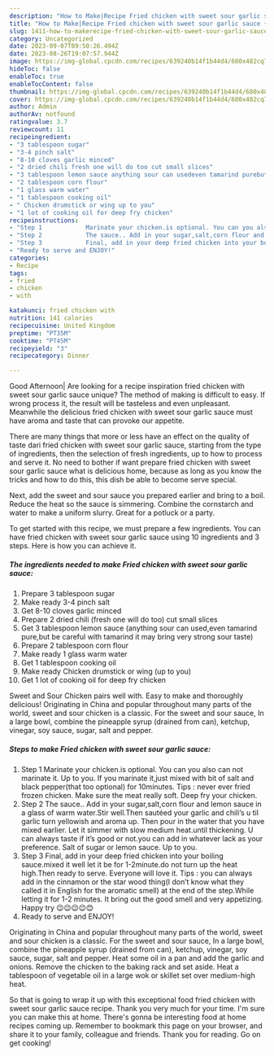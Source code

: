 ```yaml
---
description: "How to Make|Recipe Fried chicken with sweet sour garlic sauce {That is Simple"
title: "How to Make|Recipe Fried chicken with sweet sour garlic sauce {That is Simple"
slug: 1411-how-to-makerecipe-fried-chicken-with-sweet-sour-garlic-sauce-that-is-simple
category: Uncategorized
date: 2023-09-07T09:50:26.494Z
date: 2023-08-26T19:07:57.944Z
image: https://img-global.cpcdn.com/recipes/639240b14f1b44d4/680x482cq70/fried-chicken-with-sweet-sour-garlic-sauce-recipe-main-photo.jpg
hideToc: false
enableToc: true
enableTocContent: false
thumbnail: https://img-global.cpcdn.com/recipes/639240b14f1b44d4/680x482cq70/fried-chicken-with-sweet-sour-garlic-sauce-recipe-main-photo.jpg
cover: https://img-global.cpcdn.com/recipes/639240b14f1b44d4/680x482cq70/fried-chicken-with-sweet-sour-garlic-sauce-recipe-main-photo.jpg
author: Admin
authorAv: notfound
ratingvalue: 3.7
reviewcount: 11
recipeingredient:
- "3 tablespoon sugar"
- "3-4 pinch salt"
- "8-10 cloves garlic minced"
- "2 dried chili fresh one will do too cut small slices"
- "3 tablespoon lemon sauce anything sour can usedeven tamarind purebut be careful with tamarind it may bring very strong sour taste"
- "2 tablespoon corn flour"
- "1 glass warm water"
- "1 tablespoon cooking oil"
- " Chicken drumstick or wing up to you"
- "1 lot of cooking oil for deep fry chicken"
recipeinstructions:
- "Step 1            Marinate your chicken.is optional. You can you also can not marinate it. Up to you. If you marinate it,just mixed with bit of salt and black pepper(that too optional) for 10minutes. Tips : never ever fried frozen chicken. Make sure the meat really soft. Deep fry your chicken."
- "Step 2            The sauce.. Add in your sugar,salt,corn flour and lemon sauce in a glass of warm water.Stir well.Then sautéed your garlic and chili’s u til garlic turn yellowish and aroma up. Then pour in the water that you have mixed earlier. Let it simmer with slow medium heat.until thickening. U can always taste if it’s good or not.you can add in whatever lack as your preference. Salt of sugar or lemon sauce. Up to you."
- "Step 3            Final, add in your deep fried chicken into your boiling sauce.mixed it well let it be for 1-2minute.do not turn up the heat high.Then ready to serve. Everyone will love it. Tips : you can always add in the cinnamon or the star wood thing(I don’t know what they called it in English for the aromatic smell) at the end of the step.While letting it for 1-2 minutes. It bring out the good smell and very appetizing. Happy try 😉😉😉😉😊"
- "Ready to serve and ENJOY!"
categories:
- Recipe
tags:
- fried
- chicken
- with

katakunci: fried chicken with 
nutrition: 141 calories
recipecuisine: United Kingdom
preptime: "PT35M"
cooktime: "PT45M"
recipeyield: "3"
recipecategory: Dinner

---
```



Good Afternoon| Are looking for a recipe inspiration fried chicken with sweet sour garlic sauce unique? The method of making is difficult to easy. If wrong process it, the result will be tasteless and even unpleasant. Meanwhile the delicious fried chicken with sweet sour garlic sauce must have aroma and taste that can provoke our appetite.






There are many things that more or less have an effect on the quality of taste dari fried chicken with sweet sour garlic sauce, starting from the type of ingredients, then the selection of fresh ingredients, up to how to process and serve it. No need to bother if want prepare fried chicken with sweet sour garlic sauce what is delicious home, because as long as you know the tricks and how to do this, this dish be able to become serve special.


Next, add the sweet and sour sauce you prepared earlier and bring to a boil. Reduce the heat so the sauce is simmering. Combine the cornstarch and water to make a uniform slurry. Great for a potluck or a party.


To get started with this recipe, we must prepare a few ingredients. You can have fried chicken with sweet sour garlic sauce using 10 ingredients and 3 steps. Here is how you can achieve it.

<!--inarticleads1-->

##### The ingredients needed to make Fried chicken with sweet sour garlic sauce:

1. Prepare 3 tablespoon sugar
1. Make ready 3-4 pinch salt
1. Get 8-10 cloves garlic minced
1. Prepare 2 dried chili (fresh one will do too) cut small slices
1. Get 3 tablespoon lemon sauce (anything sour can used,even tamarind pure,but be careful with tamarind it may bring very strong sour taste)
1. Prepare 2 tablespoon corn flour
1. Make ready 1 glass warm water
1. Get 1 tablespoon cooking oil
1. Make ready  Chicken drumstick or wing (up to you)
1. Get 1 lot of cooking oil for deep fry chicken


Sweet and Sour Chicken pairs well with. Easy to make and thoroughly delicious! Originating in China and popular throughout many parts of the world, sweet and sour chicken is a classic. For the sweet and sour sauce, In a large bowl, combine the pineapple syrup (drained from can), ketchup, vinegar, soy sauce, sugar, salt and pepper. 

<!--inarticleads2-->

##### Steps to make Fried chicken with sweet sour garlic sauce:

1. Step 1            Marinate your chicken.is optional. You can you also can not marinate it. Up to you. If you marinate it,just mixed with bit of salt and black pepper(that too optional) for 10minutes. Tips : never ever fried frozen chicken. Make sure the meat really soft. Deep fry your chicken.
1. Step 2            The sauce.. Add in your sugar,salt,corn flour and lemon sauce in a glass of warm water.Stir well.Then sautéed your garlic and chili’s u til garlic turn yellowish and aroma up. Then pour in the water that you have mixed earlier. Let it simmer with slow medium heat.until thickening. U can always taste if it’s good or not.you can add in whatever lack as your preference. Salt of sugar or lemon sauce. Up to you.
1. Step 3            Final, add in your deep fried chicken into your boiling sauce.mixed it well let it be for 1-2minute.do not turn up the heat high.Then ready to serve. Everyone will love it. Tips : you can always add in the cinnamon or the star wood thing(I don’t know what they called it in English for the aromatic smell) at the end of the step.While letting it for 1-2 minutes. It bring out the good smell and very appetizing. Happy try 😉😉😉😉😊
1. Ready to serve and ENJOY!

Originating in China and popular throughout many parts of the world, sweet and sour chicken is a classic. For the sweet and sour sauce, In a large bowl, combine the pineapple syrup (drained from can), ketchup, vinegar, soy sauce, sugar, salt and pepper. Heat some oil in a pan and add the garlic and onions. Remove the chicken to the baking rack and set aside. Heat a tablespoon of vegetable oil in a large wok or skillet set over medium-high heat. 

So that is going to wrap it up with this exceptional food fried chicken with sweet sour garlic sauce recipe. Thank you very much for your time. I'm sure you can make this at home. There's gonna be interesting food at home recipes coming up. Remember to bookmark this page on your browser, and share it to your family, colleague and friends. Thank you for reading. Go on get cooking!
